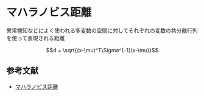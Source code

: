 # マハラノビス距離

異常検知などによく使われる多変数の空間に対してそれぞれの変数の共分散行列を使って表現される距離

```math
d = \sqrt{(x-\mu)^T\Sigma^{-1}(x-\mu)}
```

## 参考文献
- [マハラノビス距離](https://ja.wikipedia.org/wiki/%E3%83%9E%E3%83%8F%E3%83%A9%E3%83%8E%E3%83%93%E3%82%B9%E8%B7%9D%E9%9B%A2)